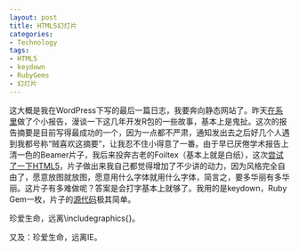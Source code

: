 ```yaml
---
layout: post
title: HTML5幻灯片
categories:
- Technology
tags:
- HTML5
- keydown
- RubyGems
- 幻灯片
---
```


这大概是我在WordPress下写的最后一篇日志，我要奔向静态网站了。昨天[在系里](http://www.stat.iastate.edu/seminars/seminar.html?id=649)做了个小报告，漫谈一下这几年开发R包的一些故事，基本上是鬼扯。这次的报告摘要是目前写得最成功的一个，因为一点都不严肃，通知发出去之后好几个人遇到我都号称“贼喜欢这摘要”，让我忍不住小得意了一番。由于早已厌倦学术报告上清一色的Beamer片子，我后来投奔古老的Foiltex（基本上就是白纸），这次[尝试了一下HTML5](http://yihui.github.com/slides/2011-r-dev-lessons.html)，片子做出来我自己都觉得增加了不少讲的动力，因为风格完全自由了，愿意放图就放图，愿意用什么字体就用什么字体，简言之，要多华丽有多华丽。这片子有多难做呢？答案是会打字基本上就够了。我用的是keydown，Ruby Gem一枚，片子的[源代码](https://raw.github.com/yihui/yihui.github.com/master/slides/2011-r-dev-lessons.md)极其简单。

珍爱生命，远离\includegraphics{}。

又及：珍爱生命，远离IE。
